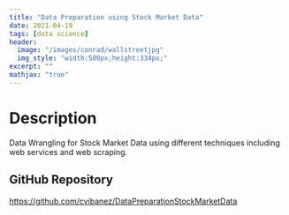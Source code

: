 ```yaml
---
title: "Data Preparation using Stock Market Data"
date: 2021-04-19
tags: [data science]
header:
  image: "/images/conrad/wallstreetjpg"
  img_style: "width:500px;height:334px;"
excerpt: ""
mathjax: "true"
---
```


# Description
Data Wrangling for Stock Market Data using different techniques including web services and web scraping.

## GitHub Repository
<a href="https://github.com/cvibanez/DataPreparationStockMarketData">https://github.com/cvibanez/DataPreparationStockMarketData</a>
